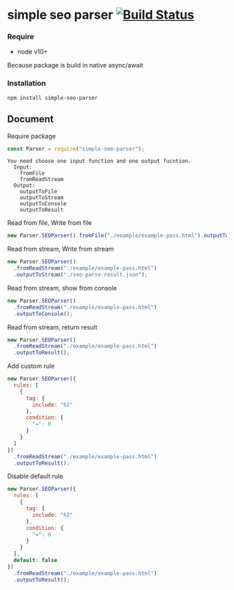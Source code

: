# simple seo parser [![Build Status](https://travis-ci.org/Negaihoshi/SEO_Parser.svg?branch=master)](https://travis-ci.org/Negaihoshi/SEO_Parser)

### Require

- node v10+

Because package is build in native async/await

### Installation

`npm install simple-seo-parser`

## Document

Require package

```js
const Parser = require("simple-seo-parser");
```

```
You need choose one input function and one output fucntion.
  Input:
    fromFile
    fromReadStream
  Output:
    outputToFile
    outputToStream
    outputToConsole
    outputToResult
```

Read from file, Write from file

```js
new Parser.SEOParser().fromFile("./example/example-pass.html").outputToFile();
```

Read from stream, Write from stream

```js
new Parser.SEOParser()
  .fromReadStream("./example/example-pass.html")
  .outputToStream("./seo-parse-result.json");
```

Read from stream, show from console

```js
new Parser.SEOParser()
  .fromReadStream("./example/example-pass.html")
  .outputToConsole();
```

Read from stream, return result

```js
new Parser.SEOParser()
  .fromReadStream("./example/example-pass.html")
  .outputToResult();
```

Add custom rule

```js
new Parser.SEOParser({
  rules: [
    {
      tag: {
        include: "h2"
      },
      condition: {
        "=": 0
      }
    }
  ]
})
  .fromReadStream("./example/example-pass.html")
  .outputToResult();
```

Disable default rule

```js
new Parser.SEOParser({
  rules: [
    {
      tag: {
        include: "h2"
      },
      condition: {
        "=": 0
      }
    }
  ],
  default: false
})
  .fromReadStream("./example/example-pass.html")
  .outputToResult();
```
